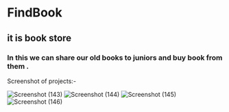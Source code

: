 # FindBook

## it is book store 

### In this we can share our old books to juniors and buy book from them .

Screenshot of projects:-






![Screenshot (143)](https://user-images.githubusercontent.com/62320661/174621023-e0bc8cd5-23be-4009-996c-c87ee90a7a11.png)
![Screenshot (144)](https://user-images.githubusercontent.com/62320661/174621036-a910417d-4460-460c-b0f1-194dae55a75b.png)
![Screenshot (145)](https://user-images.githubusercontent.com/62320661/174621063-04a4642f-c112-47da-befc-a4a561e3d0ab.png)
![Screenshot (146)](https://user-images.githubusercontent.com/62320661/174621082-2af7abd3-33cc-4d33-b377-ebdc133fd7d4.png)
